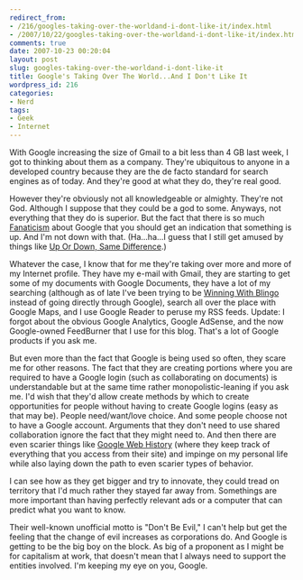 ```yaml
---
redirect_from:
- /216/googles-taking-over-the-worldand-i-dont-like-it/index.html
- /2007/10/22/googles-taking-over-the-worldand-i-dont-like-it/index.html
comments: true
date: 2007-10-23 00:20:04
layout: post
slug: googles-taking-over-the-worldand-i-dont-like-it
title: Google's Taking Over The World...And I Don't Like It
wordpress_id: 216
categories:
- Nerd
tags:
- Geek
- Internet
---
```


With Google increasing the size of Gmail to a bit less than 4 GB last week, I got to thinking about them as a company.  They're ubiquitous to anyone in a developed country because they are the de facto standard for search engines as of today.  And they're good at what they do, they're real good.

However they're obviously not all knowledgeable or almighty.  They're not God.  Although I suppose that they could be a god to some.  Anyways, not everything that they do is superior.  But the fact that there is so much [Fanaticism](http://www.goingthewongway.com/2007/01/28/fanaticism/) about Google that you should get an indication that something is up.  And I'm not down with that.  (Ha...ha...I guess that I still get amused by things like [Up Or Down, Same Difference](http://www.goingthewongway.com/2007/04/13/up-or-down-same-difference/).)

Whatever the case, I know that for me they're taking over more and more of my Internet profile.  They have my e-mail with Gmail, they are starting to get some of my documents with Google Documents, they have a lot of my searching (although as of late I've been trying to be [Winning With Blingo](http://www.goingthewongway.com/2007/09/28/winning-with-blingo/) instead of going directly through Google), search all over the place with Google Maps, and I use Google Reader to peruse my RSS feeds.   Update: I forgot about the obvious Google Analytics, Google AdSense, and the now Google-owned FeedBurner that I use for this blog.  That's a lot of Google products if you ask me.

But even more than the fact that Google is being used so often, they scare me for other reasons.  The fact that they are creating portions where you are required to have a Google login (such as collaborating on documents) is understandable but at the same time rather monopolistic-leaning if you ask me.  I'd wish that they'd allow create methods by which to create opportunities for people without having to create Google logins (easy as that may be).  People need/want/love choice.  And some people choose not to have a Google account.  Arguments that they don't need to use shared collaboration ignore the fact that they might need to.  And then there are even scarier things like [Google Web History](http://www.goingthewongway.com/2007/05/31/google-web-history/) (where they keep track of everything that you access from their site) and impinge on my personal life while also laying down the path to even scarier types of behavior.  

I can see how as they get bigger and try to innovate, they could tread on territory that I'd much rather they stayed far away from.  Somethings are more important than having perfectly relevant ads or a computer that can predict what you want to know.

Their well-known unofficial motto is "Don't Be Evil," I can't help but get the feeling that the change of evil increases as corporations do.  And Google is getting to be the big boy on the block.  As big of a proponent as I might be for capitalism at work, that doesn't mean that I always need to support the entities involved.  I'm keeping my eye on you, Google.
